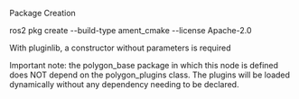 Package Creation 

ros2 pkg create --build-type ament_cmake --license Apache-2.0 <Package-name>

With pluginlib, a constructor without parameters is required

Important note: the polygon_base package in which this node is defined does NOT depend on the polygon_plugins class. The plugins will be loaded dynamically without any dependency needing to be declared.